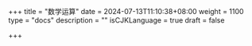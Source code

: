 +++
title = "数学运算"
date = 2024-07-13T11:10:38+08:00
weight = 1100
type = "docs"
description = ""
isCJKLanguage = true
draft = false

+++

